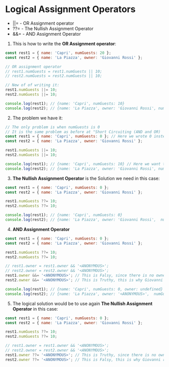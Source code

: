 # Logical Assignment Operators

- ||= - OR Assignment operator
- ??= - The Nullish Assignment Operator
- &&= - AND Assignment Operator

1. This is how to write the **OR Assignment operator**:

```js
const rest1 = { name: 'Capri', numGuests: 20 };
const rest2 = { name: 'La Piazza', owner: 'Giovanni Rossi' };

// OR assignment operator
// rest1.numGuests = rest1.numGuests || 10;
// rest2.numGuests = rest2.numGuests || 10;

// New of of writing it:
rest1.numGuests ||= 10;
rest2.numGuests ||= 10;

console.log(rest1); // {name: 'Capri', numGuests: 10}
console.log(rest2); // {name: 'La Piazza', owner: 'Giovanni Rossi', numGuests: 10}
```

2. The problem we have it:

```js
// The only problem is when numGuests is 0
// It is the same problem as before at "Short Circuiting (AND and OR)
const rest1 = { name: 'Capri', numGuests: 0 }; // Here we wrote 0 instead of 10
const rest2 = { name: 'La Piazza', owner: 'Giovanni Rossi' };

rest1.numGuests ||= 10;
rest2.numGuests ||= 10;

console.log(rest1); // {name: 'Capri', numGuests: 10} // Here we want to get 0 NOT 10
console.log(rest2); // {name: 'La Piazza', owner: 'Giovanni Rossi', numGuests: 10}
```

3. **The Nullish Assignment Operator** is the Solution we need in this case:

```js
const rest1 = { name: 'Capri', numGuests: 0 };
const rest2 = { name: 'La Piazza', owner: 'Giovanni Rossi' };

rest1.numGuests ??= 10;
rest2.numGuests ??= 10;

console.log(rest1); // {name: 'Capri', numGuests: 0}
console.log(rest2); // {name: 'La Piazza', owner: 'Giovanni Rossi',  numGuests: 10}
```

4. **AND Assignment Operator**

```js
const rest1 = { name: 'Capri', numGuests: 0 };
const rest2 = { name: 'La Piazza', owner: 'Giovanni Rossi' };

rest1.numGuests ??= 10;
rest2.numGuests ??= 10;

// rest1.owner = rest1.owner && '<ANONYMOUS>';
// rest2.owner = rest2.owner && '<ANONYMOUS>';
rest1.owner &&= '<ANONYMOUS>'; // This is Falsy, since there is no owner, nothing happens
rest2.owner &&= '<ANONYMOUS>'; // This is Truthy, this is why Giovanni was replaced by <ANONYMOUS>

console.log(rest1); // {name: 'Capri', numGuests: 0, owner: undefined}
console.log(rest2); // {name: 'La Piazza', owner: '<ANONYMOUS>',  numGuests: 10}
```

5. The logical solution would be to use again **The Nullish Assignment Operator** in this case:

```js
const rest1 = { name: 'Capri', numGuests: 0 };
const rest2 = { name: 'La Piazza', owner: 'Giovanni Rossi' };

rest1.numGuests ??= 10;
rest2.numGuests ??= 10;

// rest1.owner = rest1.owner && '<ANONYMOUS>';
// rest2.owner = rest2.owner && '<ANONYMOUS>';
rest1.owner ??= '<ANONYMOUS>'; // This is Truthy, since there is no owner, <ANONYMOUS> gets added
rest2.owner ??= '<ANONYMOUS>'; // This is Falsy, this is why Giovanni remains the owner
```

